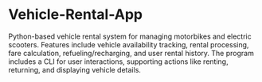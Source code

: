 # Vehicle-Rental-App
Python-based vehicle rental system for managing motorbikes and electric scooters. Features include vehicle availability tracking, rental processing, fare calculation, refueling/recharging, and user rental history. The program includes a CLI for user interactions, supporting actions like renting, returning, and displaying vehicle details.
